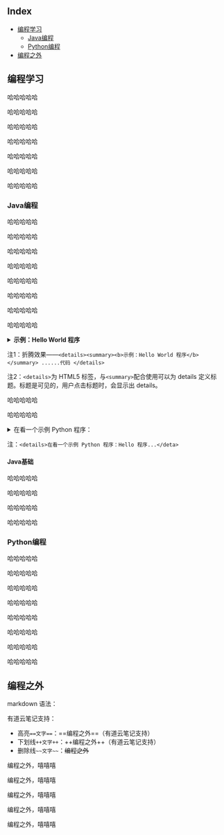 Index
---
<!-- TOC -->

- [编程学习](#编程学习)
  - [Java编程](#Java编程)
  - [Python编程](#Python编程)
- [编程之外](#编程之外)

<!-- /TOC -->




## 编程学习

哈哈哈哈哈

哈哈哈哈哈

哈哈哈哈哈

哈哈哈哈哈

哈哈哈哈哈

哈哈哈哈哈

哈哈哈哈哈

### Java编程

哈哈哈哈哈

哈哈哈哈哈

哈哈哈哈哈

哈哈哈哈哈

哈哈哈哈哈

哈哈哈哈哈

哈哈哈哈哈

哈哈哈哈哈

<details><summary><b>示例：Hello World 程序</b></summary> 

``` java
public class Hello{
    public static void main(String[] args){
        System.out.println("Hello World!");
    }
}
```

</details>



注1：折腾效果——`<details><summary><b>示例：Hello World 程序</b></summary> ......代码 </details> `

注2：`<details>`为 HTML5 标签，与`<summary>`配合使用可以为 details 定义标题。标题是可见的，用户点击标题时，会显示出 details。

哈哈哈哈哈

哈哈哈哈哈

<details><summary>在看一个示例 Python 程序：</summary>

``` python
import tensorflow as tf
a = tf.constant(2.0)
print(a)
```

</details>

注：`<details>在看一个示例 Python 程序：Hello 程序...</deta>`

#### Java基础

哈哈哈哈哈

哈哈哈哈哈

哈哈哈哈哈

哈哈哈哈哈



### Python编程

哈哈哈哈哈

哈哈哈哈哈

哈哈哈哈哈

哈哈哈哈哈

哈哈哈哈哈

哈哈哈哈哈

哈哈哈哈哈

哈哈哈哈哈



## 编程之外

markdown 语法：

有道云笔记支持：

- 高亮`==文字==`：==编程之外==（有道云笔记支持）
- 下划线`++文字++`：++编程之外++（有道云笔记支持）
- 删除线`~~文字~~`：~~编程之外~~



编程之外，嘻嘻嘻

编程之外，嘻嘻嘻

编程之外，嘻嘻嘻

编程之外，嘻嘻嘻

编程之外，嘻嘻嘻